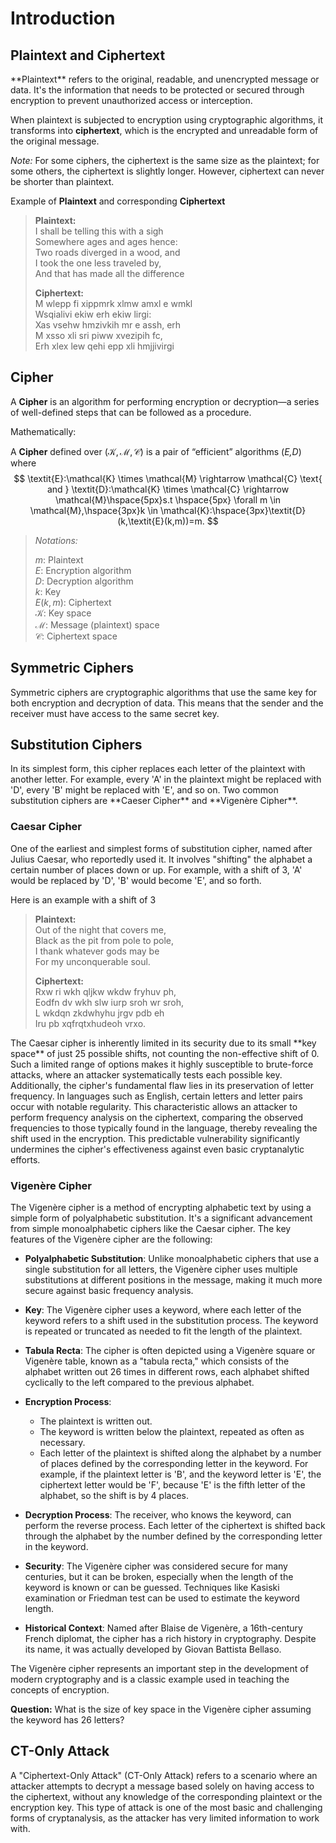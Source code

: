 # Introduction

## Plaintext and Ciphertext

<div style={{ textAlign: 'justify' }}>
**Plaintext** refers to the original, readable, and unencrypted message or data. It's the information that needs to be protected or secured through encryption to prevent unauthorized access or interception.

When plaintext is subjected to encryption using cryptographic algorithms, it transforms into **ciphertext**, which is the encrypted and unreadable form of the original message.

*Note:* For some ciphers, the ciphertext is the same size as the plaintext; for some others, the ciphertext is slightly longer. However, ciphertext can never be shorter than plaintext.
</div>

Example of **Plaintext** and corresponding **Ciphertext**

>**Plaintext:**  
>I shall be telling this with a sigh  
>Somewhere ages and ages hence:  
>Two roads diverged in a wood, and  
>I  took the one less traveled by,  
>And that has made all the difference
>
>**Ciphertext:**  
>M wlepp fi xippmrk xlmw amxl e wmkl  
>Wsqialivi ekiw erh ekiw lirgi:  
>Xas vsehw hmzivkih mr e assh, erh   
>M  xsso xli sri piww xvezipih fc,  
>Erh xlex lew qehi epp xli hmjjivirgi

## Cipher

A **Cipher** is an algorithm for performing encryption or decryption—a series of well-defined steps that can be followed as a procedure.  

Mathematically: 

A **Cipher** defined over $(\mathcal{K},\mathcal{M},\mathcal{C})$ is a pair of “efficient” algorithms $(\textit{E,D})$ where
$$
\textit{E}:\mathcal{K} \times \mathcal{M} \rightarrow \mathcal{C} \text{ and } \textit{D}:\mathcal{K} \times \mathcal{C} \rightarrow \mathcal{M}\hspace{5px}s.t \hspace{5px} \forall m \in \mathcal{M},\hspace{3px}k \in \mathcal{K}:\hspace{3px}\textit{D}(k,\textit{E}(k,m))=m.
$$

>*Notations:*
>
>$m:$ Plaintext  
>$\textit{E}:$ Encryption algorithm  
>$\textit{D}:$ Decryption algorithm  
>$k:$ Key  
>$\textit{E}(k,m):$ Ciphertext  
>$\mathcal{K}:$ Key space  
>$\mathcal{M}:$ Message (plaintext) space  
>$\mathcal{C}:$ Ciphertext space  

## Symmetric Ciphers

<div style={{ textAlign: 'justify' }}>
Symmetric ciphers are cryptographic algorithms that use the same key for both encryption and decryption of data. This means that the sender and the receiver must have access to the same secret key. 
</div>

## Substitution Ciphers

<div style={{ textAlign: 'justify' }}>
In its simplest form, this cipher replaces each letter of the plaintext with another letter. For example, every 'A' in the plaintext might be replaced with 'D', every 'B' might be replaced with 'E', and so on. Two common substitution ciphers are **Caeser Cipher** and **Vigenère Cipher**.
</div>

### Caesar Cipher 

<div style={{ textAlign: 'justify' }}>
One of the earliest and simplest forms of substitution cipher, named after Julius Caesar, who reportedly used it. It involves "shifting" the alphabet a certain number of places down or up. For example, with a shift of 3, 'A' would be replaced by 'D', 'B' would become 'E', and so forth.
</div>

Here is an example with a shift of 3

>**Plaintext:**  
>Out of the night that covers me,  
>Black as the pit from pole to pole,  
>I thank whatever gods may be  
>For my unconquerable soul.  
>
>**Ciphertext:**  
>Rxw ri wkh qljkw wkdw fryhuv ph,  
>Eodfn dv wkh slw iurp sroh wr sroh,  
>L wkdqn zkdwhyhu jrgv pdb eh  
>Iru pb xqfrqtxhudeoh vrxo.  

<div style={{ textAlign: 'justify' }}>
The Caesar cipher is inherently limited in its security due to its small **key space** of just 25 possible shifts, not counting the non-effective shift of 0. Such a limited range of options makes it highly susceptible to brute-force attacks, where an attacker systematically tests each possible key. Additionally, the cipher's fundamental flaw lies in its preservation of letter frequency. In languages such as English, certain letters and letter pairs occur with notable regularity. This characteristic allows an attacker to perform frequency analysis on the ciphertext, comparing the observed frequencies to those typically found in the language, thereby revealing the shift used in the encryption. This predictable vulnerability significantly undermines the cipher's effectiveness against even basic cryptanalytic efforts.
</div>

### Vigenère Cipher

<div style={{ textAlign: 'justify' }}>
The Vigenère cipher is a method of encrypting alphabetic text by using a simple form of polyalphabetic substitution. It's a significant advancement from simple monoalphabetic ciphers like the Caesar cipher. The key features of the Vigenère cipher are the following:

* **Polyalphabetic Substitution**: Unlike monoalphabetic ciphers that use a single substitution for all letters, the Vigenère cipher uses multiple substitutions at different positions in the message, making it much more secure against basic frequency analysis.

* **Key**: The Vigenère cipher uses a keyword, where each letter of the keyword refers to a shift used in the substitution process. The keyword is repeated or truncated as needed to fit the length of the plaintext.

* **Tabula Recta**: The cipher is often depicted using a Vigenère square or Vigenère table, known as a "tabula recta," which consists of the alphabet written out 26 times in different rows, each alphabet shifted cyclically to the left compared to the previous alphabet.

* **Encryption Process**:
   - The plaintext is written out.
   - The keyword is written below the plaintext, repeated as often as necessary.
   - Each letter of the plaintext is shifted along the alphabet by a number of places defined by the corresponding letter in the keyword. For example, if the plaintext letter is 'B', and the keyword letter is 'E', the ciphertext letter would be 'F', because 'E' is the fifth letter of the alphabet, so the shift is by 4 places.

* **Decryption Process**: The receiver, who knows the keyword, can perform the reverse process. Each letter of the ciphertext is shifted back through the alphabet by the number defined by the corresponding letter in the keyword.

* **Security**: The Vigenère cipher was considered secure for many centuries, but it can be broken, especially when the length of the keyword is known or can be guessed. Techniques like Kasiski examination or Friedman test can be used to estimate the keyword length.

* **Historical Context**: Named after Blaise de Vigenère, a 16th-century French diplomat, the cipher has a rich history in cryptography. Despite its name, it was actually developed by Giovan Battista Bellaso.

The Vigenère cipher represents an important step in the development of modern cryptography and is a classic example used in teaching the concepts of encryption.

**Question:** What is the size of key space in the Vigenère cipher assuming the keyword has 26 letters?
</div>

## CT-Only Attack

<div style={{ textAlign: 'justify' }}>
A "Ciphertext-Only Attack" (CT-Only Attack) refers to a scenario where an attacker attempts to decrypt a message based solely on having access to the ciphertext, without any knowledge of the corresponding plaintext or the encryption key. This type of attack is one of the most basic and challenging forms of cryptanalysis, as the attacker has very limited information to work with.
</div>